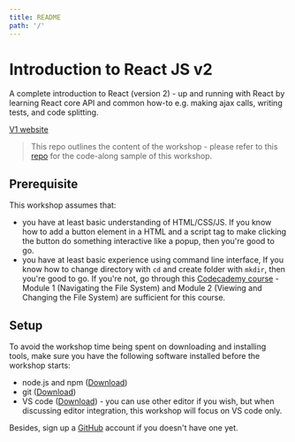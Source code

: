 ```yaml
---
title: README
path: '/'
---
```


# Introduction to React JS v2

A complete introduction to React (version 2) - up and running with React by learning React core API and common how-to e.g. making ajax calls, writing tests, and code splitting.

[V1 website][v1-website]

> This repo outlines the content of the workshop - please refer to this [repo][code-along-repo] for the code-along sample of this workshop.

## Prerequisite

This workshop assumes that:

- you have at least basic understanding of HTML/CSS/JS. If you know how to add a button element in a HTML and a script tag to make clicking the button do something interactive like a popup, then you're good to go.
- you have at least basic experience using command line interface, If you know how to change directory with `cd` and create folder with `mkdir`, then you're good to go. If you're not, go through this [Codecademy course][cli-course] - Module 1 (Navigating the File System) and Module 2 (Viewing and Changing the File System) are sufficient for this course.

## Setup

To avoid the workshop time being spent on downloading and installing tools, make sure you have the following software installed before the workshop starts:

- node.js and npm ([Download](https://nodejs.org/en/download/))
- git ([Download](https://git-scm.com/downloads))
- VS code ([Download](https://code.visualstudio.com/Download)) - you can use other editor if you wish, but when discussing editor integration, this workshop will focus on VS code only.

Besides, sign up a [GitHub] account if you doesn't have one yet.

[v1-website]: https://intro-to-react-js.netlify.com/
[code-along-repo]: https://github.com/malcolm-kee/react-movie-app
[cli-course]: https://www.codecademy.com/learn/learn-the-command-line
[github]: https://github.com/

